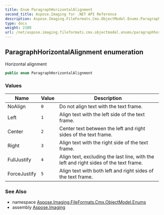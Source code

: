 ```yaml
---
title: Enum ParagraphHorizontalAlignment
second_title: Aspose.Imaging for .NET API Reference
description: Aspose.Imaging.FileFormats.Cmx.ObjectModel.Enums.ParagraphHorizontalAlignment enum. Horizontal alignment
type: docs
weight: 2100
url: /net/aspose.imaging.fileformats.cmx.objectmodel.enums/paragraphhorizontalalignment/
---
```

## ParagraphHorizontalAlignment enumeration

Horizontal alignment

```csharp
public enum ParagraphHorizontalAlignment
```

### Values

| Name | Value | Description |
| --- | --- | --- |
| NoAlign | `0` | Do not align text with the text frame. |
| Left | `1` | Align text with the left side of the text frame. |
| Center | `2` | Center text between the left and right sides of the text frame. |
| Right | `3` | Align text with the right side of the text frame. |
| FullJustify | `4` | Align text, excluding the last line, with the left and right sides of the text frame. |
| ForceJustify | `5` | Align text with both left and right sides of the text frame. |

### See Also

* namespace [Aspose.Imaging.FileFormats.Cmx.ObjectModel.Enums](../../aspose.imaging.fileformats.cmx.objectmodel.enums/)
* assembly [Aspose.Imaging](../../)


